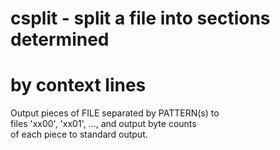 # csplit - split a file into sections determined  
# by context lines  

Output pieces of FILE separated by PATTERN(s) to  
files 'xx00', 'xx01', ..., and output byte counts  
of each piece to standard output.  
